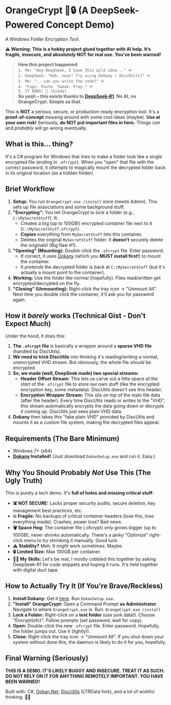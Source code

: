 ﻿# OrangeCrypt 🍊🔒 (A DeepSeek-Powered Concept Demo)

A Windows Folder Encryption Tool.

**⚠️ Warning: This is a hobby project glued together with AI help. It’s fragile, insecure, and absolutely NOT for real use. You’ve been warned!**

> **How this project happened:**  
> `1. Me: "Hey DeepSeek, I have this wild idea..."` →  
> `2. DeepSeek: "Ooh, neat! Try using Dokany + DiscUtils?"` →  
> `3. Me: "...can you write the code?"` →  
> `4. *Copy. Paste. Tweak. Pray.*` →  
> `5. IT RUNS! 🎉 (kinda)`  
> **So yeah – this exists thanks to [DeepSeek-R1](https://deepseek.com). No AI, no OrangeCrypt. Simple as that.**

This is **NOT** a serious, secure, or production-ready encryption tool. It's a **proof-of-concept** messing around with some cool ideas (maybe). **Use at your own risk!** Seriously, **do NOT put important files in here.** Things *can* and *probably will* go wrong eventually.

## What is this... thing?

It's a C# program for Windows that *tries* to make a folder look like a single encrypted file (ending in `.ofcrypt`). When you "open" that file with the correct password, it *attempts* to magically mount the decrypted folder back in its original location (as a hidden folder).

## Brief Workflow

1.  **Setup:** You run `OrangeCrypt.exe /install` once (needs Admin). This sets up file associations and some background stuff.
2.  **"Encrypting":** You tell OrangeCrypt to lock a folder (e.g., `C:\MySecretStuff`). It:
    *   Creates a big (up to 100GB!) encrypted container file next to it (`C:\MySecretStuff.ofcrypt`).
    *   **Copies** everything from `MySecretStuff` *into* this container.
    *   Deletes the original `MySecretStuff` folder. It **doesn't** securely delete the originals! (Big flaw #1).
3.  **"Opening" (Mounting):** Double-click the `.ofcrypt` file. Enter password.
    *   If correct, it uses [Dokany](https://github.com/dokan-dev/dokany/releases/) (which you **MUST install first!**) to mount the container.
    *   It *pretends* the decrypted folder is back at `C:\MySecretStuff` (but it's actually a mount point to the container).
4.  **Working:** Use the folder like normal (hopefully). Files read/written get encrypted/decrypted on the fly.
5.  **"Closing" (Unmounting):** Right-click the tray icon -> "Unmount All". Next time you double click the container, it'll ask you for password again.

## How it *barely* works (Technical Gist - Don't Expect Much)

Under the hood, it does this:

1.  **The `.ofcrypt` file** is basically a wrapper around a **sparse VHD file** (handled by DiscUtils).
2.  **We need to trick DiscUtils** into thinking it's reading/writing a normal, unencrypted VHD stream. But obviously, the whole file *should* be encrypted.
3.  **So, we made (well, DeepSeek made) two special streams:**
    *   **Header Offset Stream:** This lets us carve out a little space *at the start* of the `.ofcrypt` file to store our own stuff (like the encrypted encryption key, some metadata). DiscUtils doesn't see this header.
    *   **Encryption Wrapper Stream:** This sits *on top* of the main file data (after the header). Every time DiscUtils reads or writes to the "VHD", this stream automatically encrypts the data going down or decrypts it coming up. DiscUtils just sees plain VHD data.
4.  **Dokany** then takes this "fake plain VHD" provided by DiscUtils and mounts it as a custom file system, making the decrypted files appear.

## Requirements (The Bare Minimum)

*   Windows 7+ (x64)
*   **[Dokany](https://github.com/dokan-dev/dokany/releases/) Installed!** (Just download `DokanSetup.exe` and run it. Easy.)

## Why You Should Probably *Not* Use This (The Ugly Truth)

This is purely a tech demo. It's **full of holes and missing critical stuff**:

*   **☠️ NOT SECURE:** Lacks proper security audits, secure deletion, key management best practices, etc.
*   **💥 Fragile:** No backups of critical container headers (lose this, lose everything inside). Crashes, power loss? Bad news.
*   **🗑️ Space Hog:** The container file (.ofcrypt) only grows bigger (up to 100GB), never shrinks automatically. There's a janky "Optimize" right-click menu to *try* shrinking it manually. Good luck.
*   **⚠️ Stability?** Meh. It *might* work sometimes. Maybe.
*   **🔒 Limited Size:** Max 100GB per container.
*   **👨‍💻 My Skills:** Let's be real, I mostly cobbled this together by asking DeepSeek-R1 for code snippets and hoping it runs. It's held together with digital duct tape.

## How to Actually Try It (If You're Brave/Reckless)

1.  **Install Dokany:** Get it [here](https://github.com/dokan-dev/dokany/releases/). Run `DokanSetup.exe`.
2.  **"Install" OrangeCrypt:** Open a Command Prompt **as Administrator**. Navigate to where `OrangeCrypt.exe` is. Run: `OrangeCrypt.exe /install`
3.  **Lock a Folder:** Right-click on a **test folder** (use junk data!). Choose "Encrypt(ofc)". Follow prompts (set password, wait for copy).
4.  **Open:** Double-click the new `.ofcrypt` file. Enter password. Hopefully, the folder jumps out. Use it (lightly!).
5.  **Close:** Right-click the tray icon -> "Unmount All". If you shut down your system without done this, the daemon is likely to do it for you, hopefully.

## Final Warning (Seriously)

**THIS IS A DEMO. IT'S LIKELY BUGGY AND INSECURE. TREAT IT AS SUCH. DO NOT RELY ON IT FOR ANYTHING REMOTELY IMPORTANT. YOU HAVE BEEN WARNED!**

Built with: C#, [Dokan.Net](https://github.com/dokan-dev/dokan-dotnet), [DiscUtils](https://github.com/LTRData/DiscUtils) (LTRData fork), and a lot of wishful thinking. 🚧🧪